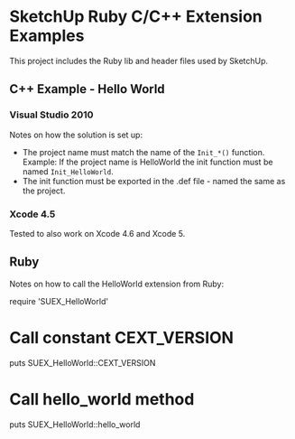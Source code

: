 # SketchUp Ruby C/C++ Extension Examples

This project includes the Ruby lib and header files used by SketchUp.

## C++ Example - Hello World

### Visual Studio 2010

Notes on how the solution is set up:

* The project name must match the name of the `Init_*()` function. Example: If the project name is HelloWorld the init function must be named `Init_HelloWorld`.
* The init function must be exported in the .def file - named the same as the project.

### Xcode 4.5

Tested to also work on Xcode 4.6 and Xcode 5.

## Ruby

Notes on how to call the HelloWorld extension from Ruby:

require 'SUEX_HelloWorld'

# Call constant CEXT_VERSION
puts SUEX_HelloWorld::CEXT_VERSION

# Call hello_world method
puts SUEX_HelloWorld::hello_world
